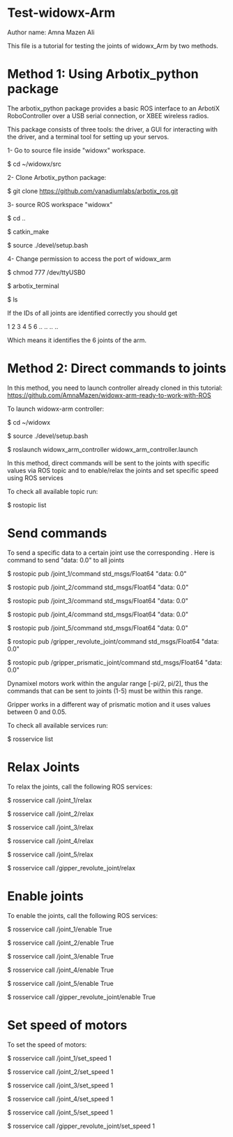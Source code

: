 # Test-widowx-Arm

Author name: Amna Mazen Ali

This file is a tutorial for testing the joints of widowx_Arm by two methods.







# Method 1: Using Arbotix_python package

The arbotix_python package provides a basic ROS interface to an ArbotiX RoboController over a USB serial connection, or XBEE wireless radios.

This package consists of three tools: the driver, a GUI for interacting with the driver, and a terminal tool for setting up your servos.

1- Go to source file inside "widowx" workspace.

  $ cd ~/widowx/src

2- Clone Arbotix_python package:

  $ git clone https://github.com/vanadiumlabs/arbotix_ros.git

3- source ROS workspace "widowx"

  $ cd ..

  $ catkin_make

  $ source ./devel/setup.bash

4- Change permission to access the port of widowx_arm

  $ chmod 777 /dev/ttyUSB0

  $ arbotix_terminal 

  $ ls

If the IDs of all joints are identified correctly you should get 

1 2 3 4 5 6 .. .. .. .. 

Which means it identifies the 6 joints of the arm. 

# Method 2: Direct commands to joints

In this method, you need to launch controller already cloned in this tutorial: https://github.com/AmnaMazen/widowx-arm-ready-to-work-with-ROS

To launch widowx-arm  controller:

  $ cd ~/widowx

  $ source ./devel/setup.bash

  $ roslaunch widowx_arm_controller widowx_arm_controller.launch

In this method, direct commands will be sent to the joints with specific values via ROS topic and to enable/relax the joints and set specific speed using ROS services


To check all available topic run:

  $ rostopic list
  
  
# Send commands

To send a specific data to a certain joint use the corresponding <topic-name>. Here is command to send "data: 0.0" to all joints
  
  $ rostopic pub /joint_1/command std_msgs/Float64 "data: 0.0" 
  
  $ rostopic pub /joint_2/command std_msgs/Float64 "data: 0.0" 
  
  $ rostopic pub /joint_3/command std_msgs/Float64 "data: 0.0" 
  
  $ rostopic pub /joint_4/command std_msgs/Float64 "data: 0.0" 
  
  $ rostopic pub /joint_5/command std_msgs/Float64 "data: 0.0" 
  
  $ rostopic pub /gripper_revolute_joint/command std_msgs/Float64 "data: 0.0" 
  
  $ rostopic pub /gripper_prismatic_joint/command std_msgs/Float64 "data: 0.0"

Dynamixel motors work within the angular range [-pi/2, pi/2], thus the commands that can be sent to joints (1-5) must be within this range.
  
Gripper works in a different way of prismatic motion and it uses values between 0 and 0.05.
  
To check all available services run:
  
  $ rosservice list
  
# Relax Joints
  
To relax the joints, call the following ROS services:
  
  $ rosservice call /joint_1/relax
  
  $ rosservice call /joint_2/relax
  
  $ rosservice call /joint_3/relax
  
  $ rosservice call /joint_4/relax
  
  $ rosservice call /joint_5/relax
  
  $ rosservice call /gipper_revolute_joint/relax
  
  
# Enable joints
  
To enable the joints, call the following ROS services:
  
  $ rosservice call /joint_1/enable True
  
  $ rosservice call /joint_2/enable True
  
  $ rosservice call /joint_3/enable True
  
  $ rosservice call /joint_4/enable True
  
  $ rosservice call /joint_5/enable True
  
  $ rosservice call /gipper_revolute_joint/enable True
  

# Set speed of motors  
  
To set the speed of motors:
  
  $ rosservice call /joint_1/set_speed 1
  
  $ rosservice call /joint_2/set_speed 1
  
  $ rosservice call /joint_3/set_speed 1
  
  $ rosservice call /joint_4/set_speed 1
  
  $ rosservice call /joint_5/set_speed 1
  
  $ rosservice call /gipper_revolute_joint/set_speed 1
  
  

 





